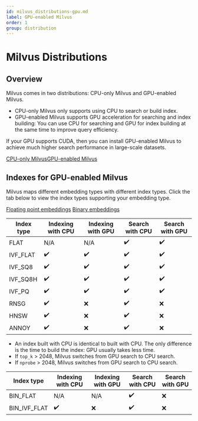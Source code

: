 ```yaml
---
id: milvus_distributions-gpu.md
label: GPU-enabled Milvus
order: 1
group: distribution
---
```


# Milvus Distributions

## Overview

Milvus comes in two distributions: CPU-only Milvus and GPU-enabled Milvus.

<ul>
<li>CPU-only Milvus only supports using CPU to search or build index. 
</li> 
<li>GPU-enabled Milvus supports GPU acceleration for searching and index building: You can use CPU for searching and GPU for index building at the same time to improve query efficiency.</li>
</ul>

If your GPU supports CUDA, then you can install GPU-enabled Milvus to achieve much higher search performance in large-scale datasets.

<div class="tab-wrapper"><a href="milvus_distributions-cpu.md" >CPU-only Milvus</a><a href="milvus_distributions-gpu.md" class='active'>GPU-enabled Milvus</a></div> 

## Indexes for GPU-enabled Milvus

Milvus maps different embedding types with different index types. Click the tab below to view the index types supporting your embedding type. 



<div class="filter">
<a href="#floating">Floating point embeddings</a> <a href="#binary">Binary embeddings</a>

</div>

<div class="filter-floating table-wrapper" markdown="block">

| Index type | Indexing with CPU | Indexing with GPU |  Search with CPU     | Search with GPU |
| ---------- | ----------------- | ----------------- | -------------------- | --------------- |
| FLAT     | N/A                | N/A                | ✔️                  | ✔️              |
| IVF\_FLAT | ✔️                | ✔️                 | ✔️                  | ✔️              |
| IVF\_SQ8  | ✔️                | ✔️                 | ✔️                  | ✔️              |
| IVF\_SQ8H | ✔️                | ✔️                 | ✔️                  | ✔️              |
| IVF\_PQ   | ✔️                | ✔️                 | ✔️                  | ✔️              |
| RNSG     | ✔️                | ❌                 | ✔️                  | ❌              |
| HNSW     | ✔️                | ❌                 | ✔️                  | ❌              |
| ANNOY    | ✔️                | ❌                 | ✔️                  | ❌              |


<div class="alert note">
<ul>
<li>An index built with CPU is identical to built with CPU. The only difference is the time to build the index: GPU usually takes less time.</li>
<li>If <code>top_k</code> > 2048, Milvus switches from GPU search to CPU search.</li>
<li>If <code>nprobe</code> > 2048, Milvus switches from GPU search to CPU search.</li>
</ul>
</div>

</div>

<div class="filter-binary table-wrapper" markdown="block">

| Index type | Indexing with CPU | Indexing with GPU | Search with CPU    | Search with GPU |
| ---------- | ----------------- | ----------------  | ------------------ | --------------- |
| BIN\_FLAT       | N/A               | N/A               | ✔️                 | ❌             |
| BIN\_IVF_FLAT   | ✔️                | ❌               | ✔️                 | ❌             |


</div>

